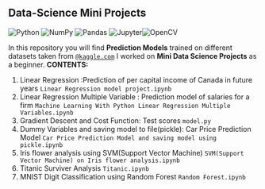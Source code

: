 ## Data-Science Mini Projects

<img alt="Python" src="https://img.shields.io/badge/python-%2314354C.svg?style=for-the-badge&logo=python&logoColor=white"/> <img alt="NumPy" src="https://img.shields.io/badge/numpy-%23013243.svg?style=for-the-badge&logo=numpy&logoColor=white" /> <img alt="Pandas" src="https://img.shields.io/badge/pandas-%23150458.svg?style=for-the-badge&logo=pandas&logoColor=white" /> <img alt="Jupyter" src="https://img.shields.io/badge/Jupyter-%23F37626.svg?style=for-the-badge&logo=Jupyter&logoColor=white" /><img alt="OpenCV" src="https://img.shields.io/badge/opencv-%23white.svg?style=for-the-badge&logo=opencv&logoColor=white"/> 

In this repository you will find <strong>Prediction Models</strong> trained on different datasets taken from <a href="https://www.kaggle.com"/><code>@kaggle.com</code></a>
I worked on <strong> Mini Data Science Projects</strong> as a beginner.
<strong>CONTENTS:</strong>
<ol>
<li>Linear Regression :Prediction of per capital income of Canada in future years <code>Linear Regression model project.ipynb</code></li>
<li>Linear Regression Multiple Variable : Prediction model of salaries for a firm <code>Machine Learning With Python Linear Regression Multiple Variables.ipynb</code></li>
<li>Gradient Descent and Cost Function: Test scores <code>model.py</code></li>
<li>Dummy Variables and saving model to file(pickle): Car Price Prediction Model <code>Car Price Prediction Model and saving model using pickle.ipynb</code> </li>
<li>Iris flower analysis using SVM(Support Vector Machine) <code>SVM(Support Vector Machine) on Iris flower analysis.ipynb</code></li>
<li>Titanic Surviver Analysis <code>Titanic.ipynb</code></li>
<li>MNIST Digit Classification using Random Forest <code>Random Forest.ipynb</code></li>
</ol>
